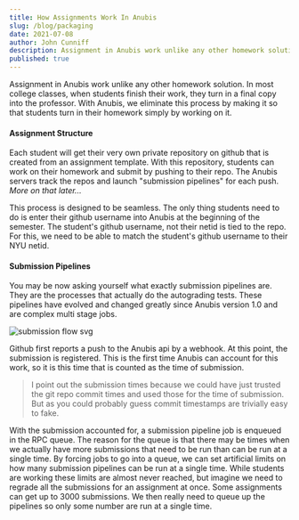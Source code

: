 ```yaml
---
title: How Assignments Work In Anubis  
slug: /blog/packaging 
date: 2021-07-08 
author: John Cunniff
description: Assignment in Anubis work unlike any other homework solution. In most college classes, when students finish their work, they turn in a final copy into the professor. With Anubis, we eliminate this process by making it so that students turn in their homework simply by working on it. 
published: true
---
```

Assignment in Anubis work unlike any other homework solution. In most college classes,
when students finish their work, they turn in a final copy into the professor. With Anubis,
we eliminate this process by making it so that students turn in their homework simply by
working on it.

#### Assignment Structure

Each student will get their very own private repository on github that is created from an
assignment template. With this repository, students can work on their homework and submit by
pushing to their repo. The Anubis servers track the repos and launch &quot;submission pipelines&quot;
for each push. *More on that later...*

This process is designed to be seamless. The only thing students need to do is enter their github
username into Anubis at the beginning of the semester. The student&apos;s github username, not their
netid
is tied to the repo. For this, we need to be able to match the student&apos;s github username to their
NYU netid.


#### Submission Pipelines

You may be now asking yourself what exactly submission pipelines are. They are the processes that
actually do the autograding tests. These pipelines have evolved and changed greatly since Anubis
version 1.0 and are complex multi stage jobs.

![submission flow svg](/api/public/static/b88665d8c43989e0)

Github first reports a push to the Anubis api by a webhook. At this point, the submission
is registered. This is
the first time Anubis can account for this work, so it is this time that is counted as the time of
submission.

 > I point out the submission times because we could have just trusted the git repo commit times and used
those for the time of submission. But as you could probably guess commit timestamps are trivially easy
to fake.

With the submission accounted for, a submission pipeline job is enqueued in the RPC queue. The
reason for the queue is that there may be times when we actually have more submissions that need
to be run than can be run at a single time. By forcing jobs to go into a queue, we can set artificial
limits on how many submission pipelines can be run at a single time. While students are working
these limits are almost never reached, but imagine we need to regrade all the submissions for
an assignment at once. Some assignments can get up to 3000 submissions. We then really need to
queue up the pipelines so only some number are run at a single time.
